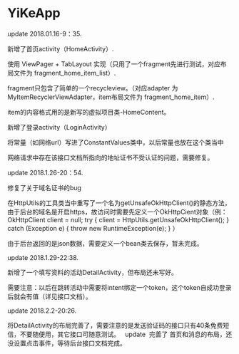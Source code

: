 # YiKeApp

update 2018.01.16-9：35.  

新增了首页activity（HomeActivity）. 	

使用 ViewPager + TabLayout 实现（只用了一个fragment先进行测试，对应布局文件为 fragment_home_item_list）. 	

fragment只包含了简单的一个recycleview。（对应adapter 为 MyItemRecyclerViewAdapter，item布局文件为 fragment_home_item）. 	

item的内容格式用的是新写的虚拟项目类-HomeContent。 



新增了登录activity（LoginActivity）

将常量（如网络url）写进了ConstantValues类中，以后常量也放在这个类当中

网络请求中存在该接口文档所指向的地址证书不受认证的问题，需要修复。


update 2018.1.26-20：54.

修复了关于域名证书的bug

在HttpUtils的工具类当中重写了一个名为getUnsafeOkHttpClient()的静态方法，由于后台的域名是开启https，故访问时需要先定义一个OkHttpCient对象（例：OkHttpClient client = null;
try {
  client = HttpUtils.getUnsafeOkHttpClient();
  } catch (Exception e) {
    throw new RuntimeException(e);
  }
）

由于后台返回的是json数据，需要定义一个bean类去保存，暂未完成。

update 2018.1.29-22:38.

新增了一个填写资料的活动DetailActivity，但布局还未写好。

需要注意：以后在跳转活动中需要将intent绑定一个token，这个token自成功登录后就会有值（详见接口文档）。

update 2018.2.2-20:26.

将DetailActivity的布局完善了，需要注意的是发送验证码的接口只有40条免费短信，不要随便用，其它接口可随意测试。
 
update 
完善了 首页和消息的布局，还没设置点击事件，等待后台接口文档完成。
 

